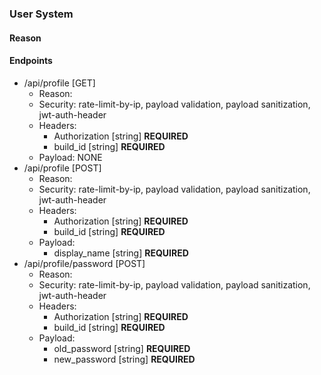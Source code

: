 ### User System
#### Reason
#### Endpoints
* /api/profile [GET]
	* Reason:
	* Security: rate-limit-by-ip, payload validation, payload sanitization, jwt-auth-header
	* Headers:
		* Authorization [string] **REQUIRED**
		* build_id [string] **REQUIRED**
	* Payload: NONE
* /api/profile [POST]
	* Reason:
	* Security: rate-limit-by-ip, payload validation, payload sanitization, jwt-auth-header
	* Headers:
		* Authorization [string] **REQUIRED**
		* build_id [string] **REQUIRED**
	* Payload:
		* display_name [string] **REQUIRED**
* /api/profile/password [POST]
	* Reason:
	* Security: rate-limit-by-ip, payload validation, payload sanitization, jwt-auth-header
	* Headers:
		* Authorization [string] **REQUIRED**
		* build_id [string] **REQUIRED**
	* Payload:
		* old_password [string] **REQUIRED**
		* new_password [string] **REQUIRED**